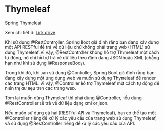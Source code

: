 # Thymeleaf
Spring Thymeleaf

[website]: https://docs.google.com/document/d/1XpvI4zWgiOVV7Gg2PxigAjBXLoA3WHivwViryt53R8o/edit?usp=sharing
Xem chi tiết ở: [Link drive][website]


Khi sử dụng @RestController, Spring Boot giả định rằng bạn đang xây dựng một API RESTful để trả về dữ liệu chứ không phải trang web (HTML) sử dụng Thymeleaf. Vì vậy, @RestController không hỗ trợ Thymeleaf một cách tự động, nó chỉ hỗ trợ trả về dữ liệu theo định dạng JSON hoặc XML (chẳng hạn như khi sử dụng @ResponseBody).

Trong khi đó, khi bạn sử dụng @Controller, Spring Boot giả định rằng bạn đang xây dựng một ứng dụng web và muốn sử dụng Thymeleaf để render các trang HTML. Vì vậy, @Controller hỗ trợ Thymeleaf một cách tự động để hiển thị dữ liệu trên các trang web.

Tóm lại muốn dùng Thymeleaf thì phải dùng @Controller, nếu dùng @RestController sẽ trả về dữ liệu dạng xml or json.

Nếu muốn sử dụng cả hai (RESTful API và Thymeleaf), bạn có thể tạo một @Controller riêng để xử lý các yêu cầu của trang web sử dụng Thymeleaf, và sử dụng @RestController riêng để xử lý các yêu cầu của API.
